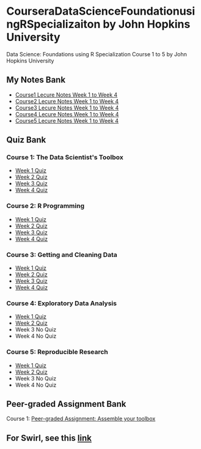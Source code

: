 # CourseraDataScienceFoundationusingRSpecializaiton by John Hopkins University
Data Science: Foundations using R Specialization Course 1 to 5 by John Hopkins University

## My Notes Bank
* [Course1 Lecure Notes Week 1 to Week 4](https://github.com/lli289/CourseraDataScienceFoundationsusingRSpecializaiton/blob/main/My%20Notes%20Bank/Course1Notes.pdf)
* [Course2 Lecure Notes Week 1 to Week 4](https://github.com/lli289/CourseraDataScienceFoundationsusingRSpecializaiton/blob/main/My%20Notes%20Bank/Course2Notes.pdf)
* [Course3 Lecure Notes Week 1 to Week 4](https://github.com/lli289/CourseraDataScienceFoundationsusingRSpecializaiton/blob/main/My%20Notes%20Bank/Course3Notes.pdf)
* [Course4 Lecure Notes Week 1 to Week 4](https://github.com/lli289/CourseraDataScienceFoundationsusingRSpecializaiton/blob/main/My%20Notes%20Bank/Course4Notes.pdf)
* [Course5 Lecure Notes Week 1 to Week 4](https://github.com/lli289/CourseraDataScienceFoundationsusingRSpecializaiton/blob/main/My%20Notes%20Bank/Course5Notes.pdf)

## Quiz Bank
### Course 1: The Data Scientist's Toolbox
* [Week 1 Quiz](https://github.com/lli289/CourseraDataScienceFoundationsusingRSpecializaiton/blob/main/Quiz%20Bank/Course%201/Week1.pdf)
* [Week 2 Quiz](https://github.com/lli289/CourseraDataScienceFoundationsusingRSpecializaiton/blob/main/Quiz%20Bank/Course%201/Week2.pdf)
* [Week 3 Quiz](https://github.com/lli289/CourseraDataScienceFoundationsusingRSpecializaiton/blob/main/Quiz%20Bank/Course%201/Week3.pdf)
* [Week 4 Quiz](https://github.com/lli289/CourseraDataScienceFoundationsusingRSpecializaiton/blob/main/Quiz%20Bank/Course%201/Week4.pdf)

### Course 2: R Programming
* [Week 1 Quiz](https://github.com/lli289/CourseraDataScienceFoundationsusingRSpecializaiton/blob/main/Quiz%20Bank/Course%202/Week1.pdf)
* [Week 2 Quiz](https://github.com/lli289/CourseraDataScienceFoundationsusingRSpecializaiton/blob/main/Quiz%20Bank/Course%202/Week2.pdf)
* [Week 3 Quiz](https://github.com/lli289/CourseraDataScienceFoundationsusingRSpecializaiton/blob/main/Quiz%20Bank/Course%202/Week3.pdf)
* [Week 4 Quiz](https://github.com/lli289/CourseraDataScienceFoundationsusingRSpecializaiton/blob/main/Quiz%20Bank/Course%202/Week4.pdf)

### Course 3: Getting and Cleaning Data
* [Week 1 Quiz](https://github.com/lli289/CourseraDataScienceFoundationsusingRSpecializaiton/blob/main/Quiz%20Bank/Course%203/Week1.pdf)
* [Week 2 Quiz](https://github.com/lli289/CourseraDataScienceFoundationsusingRSpecializaiton/blob/main/Quiz%20Bank/Course%203/Week2.pdf)
* [Week 3 Quiz](https://github.com/lli289/CourseraDataScienceFoundationsusingRSpecializaiton/blob/main/Quiz%20Bank/Course%203/Week3.pdf)
* [Week 4 Quiz](https://github.com/lli289/CourseraDataScienceFoundationsusingRSpecializaiton/blob/main/Quiz%20Bank/Course%203/Week4.pdf)

### Course 4: Exploratory Data Analysis
* [Week 1 Quiz](https://github.com/lli289/CourseraDataScienceFoundationsusingRSpecializaiton/blob/main/Quiz%20Bank/Course%204/Week1.pdf)
* [Week 2 Quiz](https://github.com/lli289/CourseraDataScienceFoundationsusingRSpecializaiton/blob/main/Quiz%20Bank/Course%204/Week2.pdf)
* Week 3 No Quiz
* Week 4 No Quiz

### Course 5: Reproducible Research
* [Week 1 Quiz](https://github.com/lli289/CourseraDataScienceFoundationsusingRSpecializaiton/blob/main/Quiz%20Bank/Course%205/Week1.pdf)
* [Week 2 Quiz](https://github.com/lli289/CourseraDataScienceFoundationsusingRSpecializaiton/blob/main/Quiz%20Bank/Course%205/Week2.pdf)
* Week 3 No Quiz
* Week 4 No Quiz

## Peer-graded Assignment Bank
Course 1: [Peer-graded Assignment: Assemble your toolbox](https://github.com/lli289/CourseraDataScienceFoundationsusingRSpecializaiton/blob/main/Peer%20Bank/Assemble%20your%20toolbox.md)

## For Swirl, see this [link](https://lli289.github.io/posts/2023/05/blog-post-2/)

